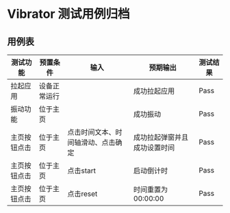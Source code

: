 # Vibrator 测试用例归档

## 用例表

|测试功能|预置条件|输入|预期输出|测试结果|
|--------------------------------|--------------------------------|--------------------------------|--------------------------------|--------------------------------|
|拉起应用|	设备正常运行|		|成功拉起应用|Pass|
|振动功能|	位于主页|		|成功振动|Pass|
|主页按钮点击|	位于主页|	点击时间文本、时间轴滑动、点击确定|	成功拉起弹窗并且成功设置时间|Pass|
|主页按钮点击|	位于主页|   点击start|   启动倒计时|Pass|
|主页按钮点击|	位于主页|   点击reset|	时间重置为00:00:00|Pass|
